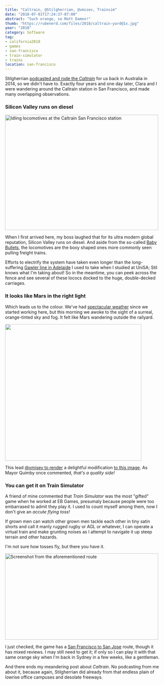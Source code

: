 ```yaml
---
title: "Caltrain, @Stilgherrian, @vmisev, Trainsim"
date: "2018-07-01T17:24:37-07:00"
abstract: "Such orange, so Matt Damon!"
thumb: "https://rubenerd.com/files/2018/caltrain-yard@1x.jpg"
year: "2018"
category: Software
tag:
- california2018
- games
- san-francisco
- train-simulator
- trains
location: san-francisco
---
```

Stilgherrian [podcasted and rode the *Caltrain*] for us back in Australia in 2014, so we didn't have to. Exactly four years and one day later, Clara and I were wandering around the Caltrain station in San Francisco, and made many overlapping observations.

### Silicon Valley runs on diesel

<p><img src="https://rubenerd.com/files/2018/caltrain-yard@1x.jpg" srcset="https://rubenerd.com/files/2018/caltrain-yard@1x.jpg 1x, https://rubenerd.com/files/2018/caltrain-yard@2x.jpg 2x" alt="Idling locomotives at the Caltrain San Francisco station" style="width:500px; height:375px;" /></p>

When I first arrived here, my boss laughed that for its ultra modern global reputation, Silicon Valley runs on diesel. And aside from the so-called [Baby Bullets], the locomotives are the boxy shaped ones more commonly seen pulling freight trains.

Efforts to electrify the system have taken even longer than the long-suffering [Gawler line in Adelaide] I used to take when I studied at UniSA; Stil knows what I'm taking about! So in the meantime, you can peek across the fence and see several of these lococs docked to the huge, double-decked carriages.

### It looks like Mars in the right light

Which leads us to the colour. We've had [spectacular weather] since we started working here, but this morning we awoke to the sight of a surreal, orange-tinted sky and fog. It felt like Mars wandering outside the railyard.

<p><img src="https://rubenerd.com/files/2018/caltrain-martian@1x.jpg" srcset="https://rubenerd.com/files/2018/caltrain-martian@1x.jpg 1x, https://rubenerd.com/files/2018/caltrain-martian@2x.jpg 2x" alt="" style="width:445px; height:444px;" /></p>

This lead [@vmisev to render] a delightful modification [to this image]. As Mayor Quimby once commented, *that's a quality side!*

### You can get it on Train Simulator

A friend of mine commented that *Train Simulator* was the most "gifted" game when he worked at EB Games, presumaly because people were too embarrased to admit they play it. I used to count myself among them, now I don't give an *accute flying toss!* 

If grown men can watch other grown men tackle each other in tiny satin shorts and call it manly rugged rugby or AGL or whatever, I can operate a virtual train and make grunting noises as I attempt to navigate it up steep terrain and other hazards.

I'm not sure how tosses fly, but there you have it.

<p><img src="https://rubenerd.com/files/2018/trainsim-sanfran@1x.jpg" srcset="https://rubenerd.com/files/2018/trainsim-sanfran@1x.jpg 1x, https://rubenerd.com/files/2018/trainsim-sanfran@2x.jpg 2x" alt="Screenshot from the aforementioned route" style="width:500px; height:281px;" /></p>

I just checked, the game has a [San Francisco to San Jose] route, though it has mixed reviews. I may still need to get it; if only so I can play it with that same orange sky when I'm back in Sydney in a few weeks, like a gentleman.

And there ends my meandering post about *Caltrain*. No podcasting from me about it, because again, Stilgherrian did already from that endless plain of lowrise office campuses and desolate freeways.


[podcasted and rode the *Caltrain*]: https://stilgherrian.com/edict/00025/
[Gawler Line in Adelaide]: https://en.wikipedia.org/wiki/Gawler_railway_line#Renewal
[to this image]: https://www.instagram.com/p/BktJ6wmFYqS/?taken-by=rubenschade "Photo taken from the San Francisco station with a Caltrain carriage in the background"
[@vmisev to render]: https://twitter.com/vmisev/status/1013564178735517698
[Baby Bullets]: https://stilgherrian.com/weekly-wrap/206/ "Weekly Wrap 206: Two saints and a Caltrain, with wine" 
[spectacular weather]: https://www.instagram.com/p/BkqnPRBlQvA/?taken-by=rubenschade "Photo of the Financial District on a clear blue day" 
[San Francisco to San Jose]: https://store.steampowered.com/app/448190/Train_Simulator_Peninsula_Corridor_San_Francisco__San_Jose_Route_AddOn/

